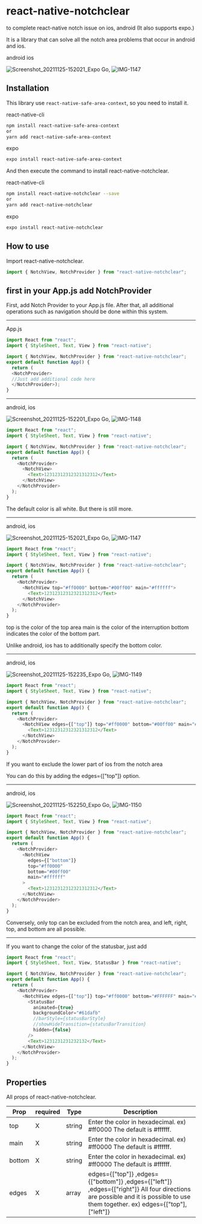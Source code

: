 # react-native-notchclear

to complete react-native notch issue on ios, android (It also supports expo.)

It is a library that can solve all the notch area problems that occur in android and ios.

android ios

![Screenshot_20211125-152021_Expo Go](https://user-images.githubusercontent.com/49832278/143392972-09099fdc-c6f2-4354-9318-7f4b3338f9d1.jpg), ![IMG-1147](https://user-images.githubusercontent.com/49832278/143392978-3ae9da98-4a5d-4e84-abff-490330a53f05.png)

## Installation

This library use `react-native-safe-area-context`, so you need to install it.

react-native-cli

```bash
npm install react-native-safe-area-context
or
yarn add react-native-safe-area-context
```

expo

```bash
expo install react-native-safe-area-context
```

And then execute the command to install react-native-notchclear.

react-native-cli

```bash
npm install react-native-notchclear --save
or
yarn add react-native-notchclear
```

expo

```bash
expo install react-native-notchclear
```

## How to use

Import react-native-notchclear.

```js
import { NotchView, NotchProvider } from "react-native-notchclear";
```

## first in your App.js add NotchProvider

First, add Notch Provider to your App.js file. After that, all additional operations such as navigation should be done within this system.

---

App.js

```js
import React from "react";
import { StyleSheet, Text, View } from "react-native";

import { NotchView, NotchProvider } from "react-native-notchclear";
export default function App() {
  return (
  <NotchProvider>
  //Just add additional code here
  </NotchProvider>);
}
```

---

android, ios

![Screenshot_20211125-152201_Expo Go](https://user-images.githubusercontent.com/49832278/143393011-ea3c548d-0984-47d0-a7b6-0bde51aa17a4.jpg), ![IMG-1148](https://user-images.githubusercontent.com/49832278/143393029-06132d46-7268-4c0c-9b15-929c93750609.png)

```js
import React from "react";
import { StyleSheet, Text, View } from "react-native";

import { NotchView, NotchProvider } from "react-native-notchclear";
export default function App() {
  return (
    <NotchProvider>
      <NotchView>
        <Text>12312312312321312312</Text>
      </NotchView>
    </NotchProvider>
  );
}
```

The default color is all white. But there is still more.

---

android, ios

![Screenshot_20211125-152021_Expo Go](https://user-images.githubusercontent.com/49832278/143393066-2770d91f-d46f-4775-bd50-b81195bb75d7.jpg), ![IMG-1147](https://user-images.githubusercontent.com/49832278/143393078-ad213e06-ee5d-4bb6-92db-d27cb88c9173.png)

```js
import React from "react";
import { StyleSheet, Text, View } from "react-native";

import { NotchView, NotchProvider } from "react-native-notchclear";
export default function App() {
  return (
    <NotchProvider>
      <NotchView top="#ff0000" bottom="#00ff00" main="#ffffff">
        <Text>12312312312321312312</Text>
      </NotchView>
    </NotchProvider>
  );
}
```

top is the color of the top area
main is the color of the interruption
bottom indicates the color of the bottom part.

Unlike android, ios has to additionally specify the bottom color.

---

android, ios

![Screenshot_20211125-152235_Expo Go](https://user-images.githubusercontent.com/49832278/143393092-caefc98e-40b2-427b-baa9-230bd096ac2b.jpg), ![IMG-1149](https://user-images.githubusercontent.com/49832278/143393097-128b1c7f-16f9-45c5-847a-f0c5135f9c9b.png)

```js
import React from "react";
import { StyleSheet, Text, View } from "react-native";

import { NotchView, NotchProvider } from "react-native-notchclear";
export default function App() {
  return (
    <NotchProvider>
      <NotchView edges={["top"]} top="#ff0000" bottom="#00ff00" main="#ffffff">
        <Text>12312312312321312312</Text>
      </NotchView>
    </NotchProvider>
  );
}
```

If you want to exclude the lower part of ios from the notch area

You can do this by adding the edges={["top"]} option.

---

android, ios

![Screenshot_20211125-152250_Expo Go](https://user-images.githubusercontent.com/49832278/143393104-c86562e8-dfdd-4c3c-97ac-28f54f1ec8d5.jpg), ![IMG-1150](https://user-images.githubusercontent.com/49832278/143393111-208d79b0-2257-497a-b222-95e0a9568146.png)

```js
import React from "react";
import { StyleSheet, Text, View } from "react-native";

import { NotchView, NotchProvider } from "react-native-notchclear";
export default function App() {
  return (
    <NotchProvider>
      <NotchView
        edges={["bottom"]}
        top="#ff0000"
        bottom="#00ff00"
        main="#ffffff"
      >
        <Text>12312312312321312312</Text>
      </NotchView>
    </NotchProvider>
  );
}
```

Conversely, only top can be excluded from the notch area, and left, right, top, and bottom are all possible.

---

If you want to change the color of the statusbar, just add

```js
import React from "react";
import { StyleSheet, Text, View, StatusBar } from "react-native";

import { NotchView, NotchProvider } from "react-native-notchclear";
export default function App() {
  return (
    <NotchProvider>
      <NotchView edges={["top"]} top="#ff0000" bottom="#FFFFFF" main="#00ff00">
        <StatusBar
          animated={true}
          backgroundColor="#61dafb"
          //barStyle={statusBarStyle}
          //showHideTransition={statusBarTransition}
          hidden={false}
        />
        <Text>1231231231232132</Text>
      </NotchView>
    </NotchProvider>
  );
}
```

## Properties

All props of react-native-notchclear.

| Prop   | required | Type   | Description                                                                                                                                                                     |
| ------ | -------- | ------ | ------------------------------------------------------------------------------------------------------------------------------------------------------------------------------- |
| top    | X        | string | Enter the color in hexadecimal. ex) #ff0000 The default is #ffffff.                                                                                                             |
| main   | X        | string | Enter the color in hexadecimal. ex) #ff0000 The default is #ffffff.                                                                                                             |
| bottom | X        | string | Enter the color in hexadecimal. ex) #ff0000 The default is #ffffff.                                                                                                             |
| edges  | X        | array  | edges={["top"]} ,edges={["bottom"]} ,edges={["left"]} ,edges={["right"]} All four directions are possible and it is possible to use them together. ex) edges={["top"],["left"]} |

